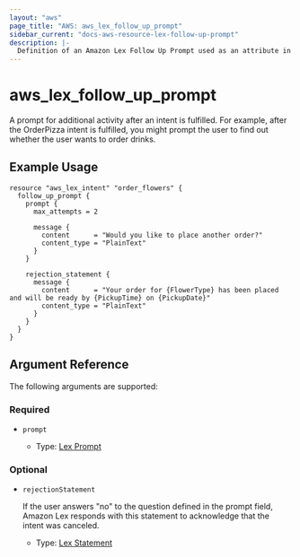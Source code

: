 ```yaml
---
layout: "aws"
page_title: "AWS: aws_lex_follow_up_prompt"
sidebar_current: "docs-aws-resource-lex-follow-up-prompt"
description: |-
  Definition of an Amazon Lex Follow Up Prompt used as an attribute in other Lex resources.
---
```


# aws_lex_follow_up_prompt

A prompt for additional activity after an intent is fulfilled. For example, after the OrderPizza 
intent is fulfilled, you might prompt the user to find out whether the user wants to order drinks. 

## Example Usage

```hcl
resource "aws_lex_intent" "order_flowers" {
  follow_up_prompt {
    prompt {
      max_attempts = 2

      message {
        content      = "Would you like to place another order?"
        content_type = "PlainText"
      }
    }

    rejection_statement {
      message {
        content      = "Your order for {FlowerType} has been placed and will be ready by {PickupTime} on {PickupDate}"
        content_type = "PlainText"
      }
    }
  }
}
```

## Argument Reference

The following arguments are supported:

### Required

* `prompt`

    * Type: [Lex Prompt](/docs/providers/aws/r/lex_prompt.html)

### Optional

* `rejectionStatement`

	If the user answers "no" to the question defined in the prompt field, Amazon Lex responds with 
	this statement to acknowledge that the intent was canceled. 

    * Type: [Lex Statement](/docs/providers/aws/r/lex_statement.html)
